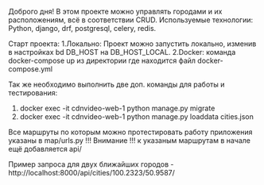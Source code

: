 Доброго дня! В этом проекте можно управлять городами и их расположениям, всё в соответствии CRUD. Используемые технологии: Python, django, drf, postgresql, celery, redis.

Старт проекта:
1.Локально: Проект можно запустить локально, изменив в настройках bd DB_HOST на DB_HOST_LOCAL.
2.Docker: команда docker-compose up из директории где находится файл docker-compose.yml

Так же необходимо выполнить две доп. команды для работы и тестирования:
1. docker exec -it cdnvideo-web-1 python manage.py migrate
2. docker exec -it cdnvideo-web-1 python manage.py loaddata cities.json

Все маршруты по которым можно протестировать работу приложения указаны в map/urls.py
!!! Внимание !!! к указаным маршрутам в начале ещё добавляется api/

Пример запроса для двух ближайших городов - http://localhost:8000/api/cities/100.2323/50.9587/
